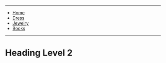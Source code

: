___
*   [Home](/README)
*   [Dress](/viking)
*   [Jewelry](/jewelry)
*   [Books](/books)

___

# Heading Level 2